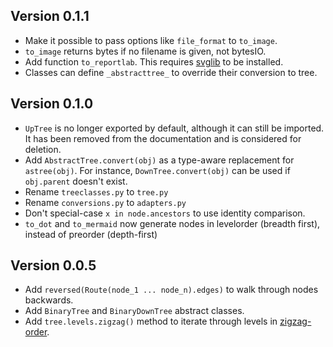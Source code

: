 ## Version 0.1.1

* Make it possible to pass options like `file_format` to `to_image`.
* `to_image` returns bytes if no filename is given, not bytesIO.
* Add function `to_reportlab`. This requires [svglib](https://pypi.org/project/svglib/) to be installed.
* Classes can define `_abstracttree_` to override their conversion to tree.

## Version 0.1.0

* `UpTree` is no longer exported by default, although it can still be imported.
  It has been removed from the documentation and is considered for deletion.
* Add `AbstractTree.convert(obj)` as a type-aware replacement for `astree(obj)`.
  For instance, `DownTree.convert(obj)` can be used if `obj.parent` doesn't exist.
* Rename `treeclasses.py` to `tree.py`
* Rename `conversions.py` to `adapters.py`
* Don't special-case `x in node.ancestors` to use identity comparison.
* `to_dot` and `to_mermaid` now generate nodes in levelorder (breadth first), instead of preorder (depth-first)

## Version 0.0.5

* Add `reversed(Route(node_1 ... node_n).edges)` to walk through nodes backwards.
* Add `BinaryTree` and `BinaryDownTree` abstract classes.
* Add `tree.levels.zigzag()` method to iterate through levels in [zigzag-order](https://www.geeksforgeeks.org/zigzag-tree-traversal/).

